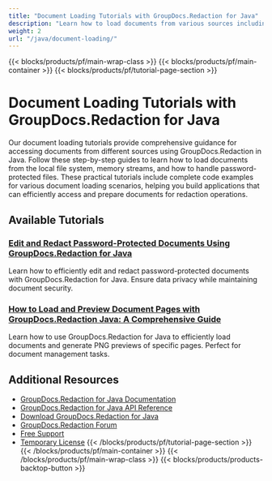 ```yaml
---
title: "Document Loading Tutorials with GroupDocs.Redaction for Java"
description: "Learn how to load documents from various sources including local disk, streams, and password-protected files using GroupDocs.Redaction for Java."
weight: 2
url: "/java/document-loading/"
---
```

{{< blocks/products/pf/main-wrap-class >}}
{{< blocks/products/pf/main-container >}}
{{< blocks/products/pf/tutorial-page-section >}}
# Document Loading Tutorials with GroupDocs.Redaction for Java

Our document loading tutorials provide comprehensive guidance for accessing documents from different sources using GroupDocs.Redaction in Java. Follow these step-by-step guides to learn how to load documents from the local file system, memory streams, and how to handle password-protected files. These practical tutorials include complete code examples for various document loading scenarios, helping you build applications that can efficiently access and prepare documents for redaction operations.

## Available Tutorials

### [Edit and Redact Password-Protected Documents Using GroupDocs.Redaction for Java](./groupdocs-redaction-java-password-documents/)
Learn how to efficiently edit and redact password-protected documents with GroupDocs.Redaction for Java. Ensure data privacy while maintaining document security.

### [How to Load and Preview Document Pages with GroupDocs.Redaction Java&#58; A Comprehensive Guide](./load-preview-document-pages-groupdocs-redaction-java/)
Learn how to use GroupDocs.Redaction for Java to efficiently load documents and generate PNG previews of specific pages. Perfect for document management tasks.

## Additional Resources

- [GroupDocs.Redaction for Java Documentation](https://docs.groupdocs.com/redaction/java/)
- [GroupDocs.Redaction for Java API Reference](https://reference.groupdocs.com/redaction/java/)
- [Download GroupDocs.Redaction for Java](https://releases.groupdocs.com/redaction/java/)
- [GroupDocs.Redaction Forum](https://forum.groupdocs.com/c/redaction)
- [Free Support](https://forum.groupdocs.com/)
- [Temporary License](https://purchase.groupdocs.com/temporary-license/)
{{< /blocks/products/pf/tutorial-page-section >}}
{{< /blocks/products/pf/main-container >}}
{{< /blocks/products/pf/main-wrap-class >}}
{{< blocks/products/products-backtop-button >}}